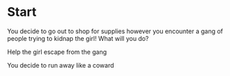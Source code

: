  # Start
 You decide to go out to shop for supplies however you encounter a gang of people trying to kidnap the girl! What will you do?
 
Help the girl escape from the gang

You decide to run away like a coward
